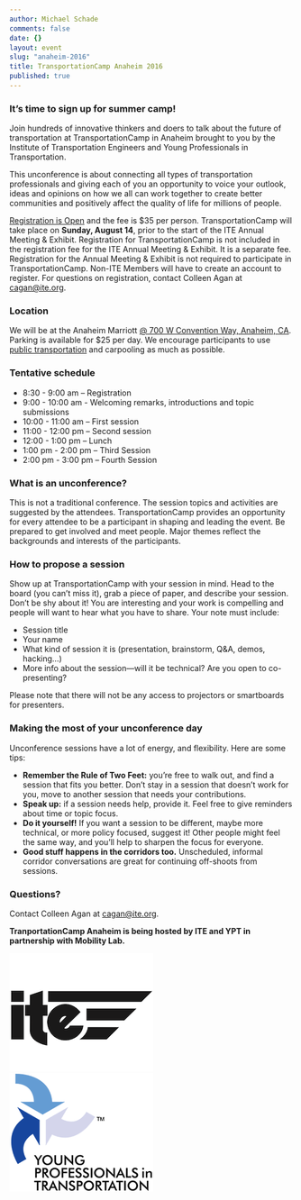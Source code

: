 ```yaml
---
author: Michael Schade
comments: false
date: {}
layout: event
slug: "anaheim-2016"
title: TransportationCamp Anaheim 2016
published: true
---
```

### It’s time to sign up for summer camp!

Join hundreds of innovative thinkers and doers to talk about the future of transportation at TransportationCamp in Anaheim brought to you by the Institute of Transportation Engineers and Young Professionals in Transportation.

This unconference is about connecting all types of transportation professionals and giving each of you an opportunity to voice your outlook, ideas and opinions on how we all can work together to create better communities and positively affect the quality of life for millions of people.   

[Registration is Open](http://ecommerce.ite.org/imis/iCommerce/Events/Event_Display.aspx?EventKey=ITE2016AM) and the fee is $35 per person. TransportationCamp will take place on **Sunday, August 14**, prior to the start of the ITE Annual Meeting & Exhibit. Registration for TransportationCamp is not included in the registration fee for the ITE Annual Meeting & Exhibit. It is a separate fee. Registration for the Annual Meeting & Exhibit is not required to participate in TransportationCamp.  Non-ITE Members will have to create an account to register. For questions on registration, contact Colleen Agan at [cagan@ite.org](cagan@ite.org).

### Location

We will be at the Anaheim Marriott [@ 700 W Convention Way, Anaheim, CA](https://goo.gl/maps/5bdFXi9KBPC2). Parking is available for $25 per day. We encourage participants to use [public transportation](http://www.ite.org/annualmeeting/around.asp) and carpooling as much as possible.

### Tentative schedule

* 8:30 - 9:00 am – Registration
* 9:00 - 10:00 am - Welcoming remarks, introductions and topic submissions
* 10:00 - 11:00 am – First session
* 11:00 - 12:00 pm – Second session
* 12:00 - 1:00 pm – Lunch
* 1:00 pm - 2:00 pm – Third Session
* 2:00 pm - 3:00 pm – Fourth Session

### What is an unconference?

This is not a traditional conference. The session topics and activities are suggested by the attendees. TransportationCamp provides an opportunity for every attendee to be a participant in shaping and leading the event. Be prepared to get involved and meet people. Major themes reflect the backgrounds and interests of the participants.

### How to propose a session

Show up at TransportationCamp with your session in mind. Head to the board (you can’t miss it), grab a piece of paper, and describe your session. Don’t be shy about it! You are interesting and your work is compelling and people will want to hear what you have to share. Your note must include:

* Session title
* Your name
* What kind of session it is (presentation, brainstorm, Q&A, demos, hacking…)
* More info about the session—will it be technical? Are you open to co-presenting?

Please note that there will not be any access to projectors or smartboards for presenters.

### Making the most of your unconference day

Unconference sessions have a lot of energy, and flexibility. Here are some tips:

* **Remember the Rule of Two Feet:** you’re free to walk out, and find a session that fits you better. Don’t stay in a session that doesn’t work for you, move to another session that needs your contributions.
* **Speak up:** if a session needs help, provide it. Feel free to give reminders about time or topic focus.
* **Do it yourself!** If you want a session to be different, maybe more technical, or more policy focused, suggest it! Other people might feel the same way, and you’ll help to sharpen the focus for everyone.
* **Good stuff happens in the corridors too.** Unscheduled, informal corridor conversations are great for continuing off-shoots from sessions.

### Questions?

Contact Colleen Agan at cagan@ite.org.

**TranportationCamp Anaheim is being hosted by ITE and YPT in partnership with Mobility Lab.**

<img src="ite.png" width="255" height="210"> &nbsp;&nbsp;&nbsp;&nbsp;&nbsp; <img src="ypt.png" width="255" height="210">
